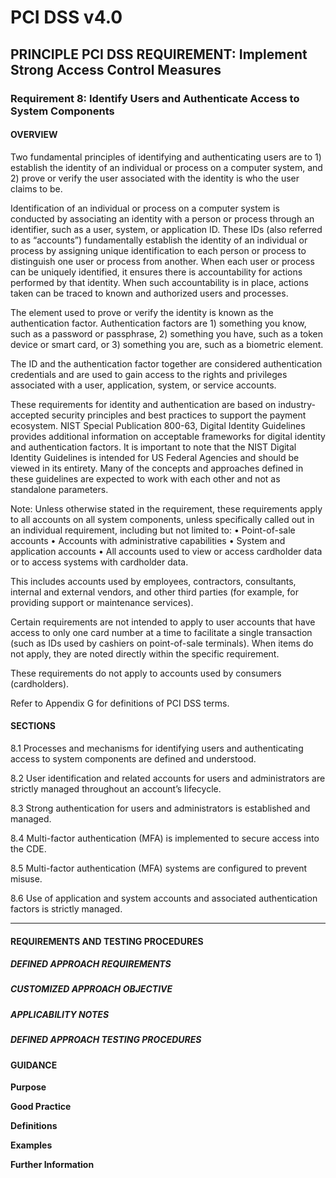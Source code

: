 # PCI DSS v4.0

## PRINCIPLE PCI DSS REQUIREMENT: Implement Strong Access Control Measures

### Requirement 8:	Identify Users and Authenticate Access to System Components

#### OVERVIEW
Two fundamental principles of identifying and authenticating users are to 1) establish the identity of an individual or process on a computer system, and 2) prove or verify the user associated with the identity is who the user claims to be.

Identification of an individual or process on a computer system is conducted by associating an identity with a person or process through an identifier, such as a user, system, or application ID. These IDs (also referred to as “accounts”) fundamentally establish the identity of an individual or process by assigning unique identification to each person or process to distinguish one user or process from another. When each user or process can be uniquely identified, it ensures there is accountability for actions performed by that identity. When such accountability is in place, actions taken can be traced to known and authorized users and processes.

The element used to prove or verify the identity is known as the authentication factor. Authentication factors are 1) something you know, such as a password or passphrase, 2) something you have, such as a token device or smart card, or 3) something you are, such as a biometric element.

The ID and the authentication factor together are considered authentication credentials and are used to gain access to the rights and privileges associated with a user, application, system, or service accounts.

These requirements for identity and authentication are based on industry-accepted security principles and best practices to support the payment ecosystem. NIST Special Publication 800-63, Digital Identity Guidelines provides additional information on acceptable frameworks for digital identity and authentication factors. It is important to note that the NIST Digital Identity Guidelines is intended for US Federal Agencies and should be viewed in its entirety. Many of the concepts and approaches defined in these guidelines are expected to work with each other and not as standalone parameters.

Note: Unless otherwise stated in the requirement, these requirements apply to all accounts on all system components, unless specifically called out in an individual requirement, including but not limited to:
•	Point-of-sale accounts
•	Accounts with administrative capabilities
•	System and application accounts
•	All accounts used to view or access cardholder data or to access systems with cardholder data.

This includes accounts used by employees, contractors, consultants, internal and external vendors, and other third parties (for example, for providing support or maintenance services).

Certain requirements are not intended to apply to user accounts that have access to only one card number at a time to facilitate a single transaction (such as IDs used by cashiers on point-of-sale terminals). When items do not apply, they are noted directly within the specific requirement.
 
These requirements do not apply to accounts used by consumers (cardholders).

Refer to Appendix G for definitions of PCI DSS terms.


#### SECTIONS
8.1	Processes and mechanisms for identifying users and authenticating access to system components are defined and understood.

8.2	User identification and related accounts for users and administrators are strictly managed throughout an account’s lifecycle.

8.3	Strong authentication for users and administrators is established and managed.

8.4	Multi-factor authentication (MFA) is implemented to secure access into the CDE.

8.5	Multi-factor authentication (MFA) systems are configured to prevent misuse.

8.6	Use of application and system accounts and associated authentication factors is strictly managed.


---

#### REQUIREMENTS AND TESTING PROCEDURES


##### DEFINED APPROACH REQUIREMENTS


##### CUSTOMIZED APPROACH OBJECTIVE


##### APPLICABILITY NOTES


##### DEFINED APPROACH TESTING PROCEDURES


#### GUIDANCE
**Purpose**

**Good Practice**

**Definitions**

**Examples**

**Further Information**

